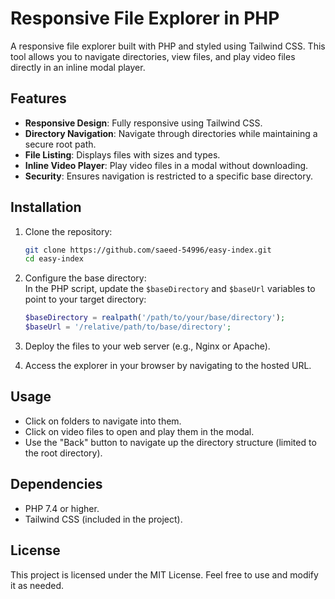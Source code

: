 
# Responsive File Explorer in PHP  

A responsive file explorer built with PHP and styled using Tailwind CSS. This tool allows you to navigate directories, view files, and play video files directly in an inline modal player.  

## Features  
- **Responsive Design**: Fully responsive using Tailwind CSS.  
- **Directory Navigation**: Navigate through directories while maintaining a secure root path.  
- **File Listing**: Displays files with sizes and types.  
- **Inline Video Player**: Play video files in a modal without downloading.  
- **Security**: Ensures navigation is restricted to a specific base directory.  

## Installation  

1. Clone the repository:  
   ```bash  
   git clone https://github.com/saeed-54996/easy-index.git  
   cd easy-index  
   ```  

2. Configure the base directory:  
   In the PHP script, update the `$baseDirectory` and `$baseUrl` variables to point to your target directory:  
   ```php  
   $baseDirectory = realpath('/path/to/your/base/directory');  
   $baseUrl = '/relative/path/to/base/directory';  
   ```  

3. Deploy the files to your web server (e.g., Nginx or Apache).  

4. Access the explorer in your browser by navigating to the hosted URL.  

## Usage  

- Click on folders to navigate into them.  
- Click on video files to open and play them in the modal.  
- Use the "Back" button to navigate up the directory structure (limited to the root directory).  

## Dependencies  

- PHP 7.4 or higher.  
- Tailwind CSS (included in the project).  

## License  

This project is licensed under the MIT License. Feel free to use and modify it as needed.  
